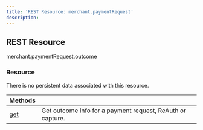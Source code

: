 ```yaml
---
title: 'REST Resource: merchant.paymentRequest'
description: 
---
```


## REST Resource

<div class="md-api_reference_method_heading">

merchant.paymentRequest.outcome

</div>

### Resource

There is no persistent data associated with this resource.

| Methods                                                           |                                                            |
|:------------------------------------------------------------------|------------------------------------------------------------|
| [get](/api/reference/rest/v1/merchant.paymentRequest.outcome/get) | Get outcome info for a payment request, ReAuth or capture. |